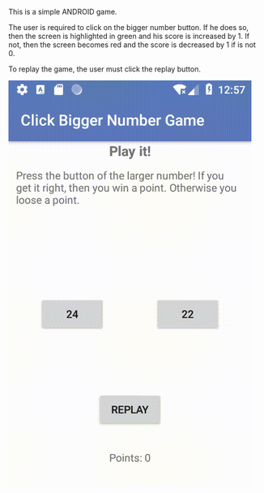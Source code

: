 This is a simple ANDROID game.

The user is required to click on the bigger number button.
If he does so, then the screen is highlighted in green and his score is increased by 1.
If not, then the screen becomes red and the score is decreased by 1 if is not 0.

To replay the game, the user must click the replay button.

![Alt text](screenrecord.gif "Screen record")